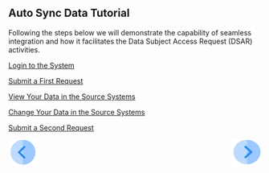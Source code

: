 ## Auto Sync Data Tutorial

Following the steps below we will demonstrate the capability of seamless integration and how it facilitates the Data Subject Access Request (DSAR) activities. 


[Login to the System]( 03_03_Auto_Sync_Login.md)

[Submit a First Request]( 03_04_Auto_Sync_Submit_a_First_Request.md)

[View Your Data in the Source Systems]( 03_05_Auto_Sync_View_Your_Data.md)

[Change Your Data in the Source Systems]( 03_06_Auto_Sync_Change_Your_Data.md)

[Submit a Second Request]( 03_07_Auto_Sync_Submit_a_Second_Request.md)



[![Previous](../images/Previous.png)]( 02_Auto_Sync_Data_Introduction.md)[<img align="right" width="60" height="54" src="../images/Next.png">]( 03_03_Auto_Sync_Login.md)
